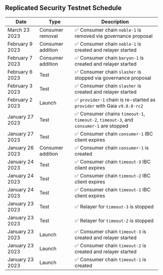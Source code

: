 ## Replicated Security Testnet Schedule

| Date            | Type   | Description                                                                           |
| --------------- | ------ | ------------------------------------------------------------------------------------- |
| March 23 2023   | Consumer removal   | ✅ Consumer chain `noble-1` is removed via governance proposal                         |
| February 9 2023 | Consumer addition | ✅ Consumer chain `noble-1` is created and relayer started                             |
| February 7 2023 | Consumer addition | ✅ Consumer chain `baryon-1` is created and relayer started                            |
| February 6 2023 | Test   | ✅ Consumer chain `slasher` is stopped via governance proposal                         |
| February 3 2023 | Test   | ✅ Consumer chain `slasher` is created and relayer started                             |
| February 2 2023 | Launch | ✅ `provider-1` chain is re-started as `provider` with Gaia `v9.0.0-rc2`               |
| January 27 2023 | Test   | ✅ Consumer chains `timeout-1`, `timeout-2`, `timeout-3`, and `consumer-1` are stopped |
| January 27 2023 | Test   | ✅ Consumer chain `consumer-1` IBC client expires                                      |
| January 26 2023 | Consumer addition | ✅ Consumer chain `consumer-1` is created                                              |
| January 24 2023 | Test   | ✅ Consumer chain `timeout-3` IBC client expires                                       |
| January 24 2023 | Test   | ✅ Consumer chain `timeout-2` IBC client expires                                       |
| January 24 2023 | Test   | ✅ Consumer chain `timeout-1` IBC client expires                                       |
| January 23 2023 | Test   | ✅ Relayer for `timeout-3` is stopped                                                  |
| January 23 2023 | Test   | ✅ Relayer for `timeout-2` is stopped                                                  |
| January 23 2023 | Launch | ✅ Consumer chain `timeout-3` is created and relayer started                           |
| January 23 2023 | Launch | ✅ Consumer chain `timeout-2` is created and relayer started                           |
| January 23 2023 | Launch | ✅ Consumer chain `timeout-1` is created                                               |
